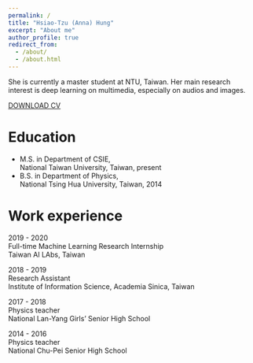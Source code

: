 ```yaml
---
permalink: /
title: "Hsiao-Tzu (Anna) Hung"
excerpt: "About me"
author_profile: true
redirect_from: 
  - /about/
  - /about.html
---
```


She is currently a master student at NTU, Taiwan. Her main research interest is deep learning on multimedia, especially on audios and images.

[DOWNLOAD CV](https://annahung31.github.io/files/Anna_resume_2020.pdf)


Education
======

* M.S. in Department of CSIE,  
National Taiwan University, Taiwan, present
* B.S. in Department of Physics,  
National Tsing Hua University, Taiwan, 2014



Work experience
======

2019 - 2020  
Full-time Machine Learning Research Internship  
Taiwan AI LAbs, Taiwan  

2018 - 2019  
Research Assistant  
Institute of Information Science, Academia Sinica, Taiwan  

2017 - 2018  
Physics teacher  
National Lan-Yang Girls’ Senior High School  

2014 - 2016  
Physics teacher  
National Chu-Pei Senior High School  


